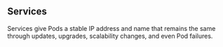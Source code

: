 ## Services
Services give Pods a stable IP address
and name that remains the same through updates, upgrades, scalability changes, and
even Pod failures.
